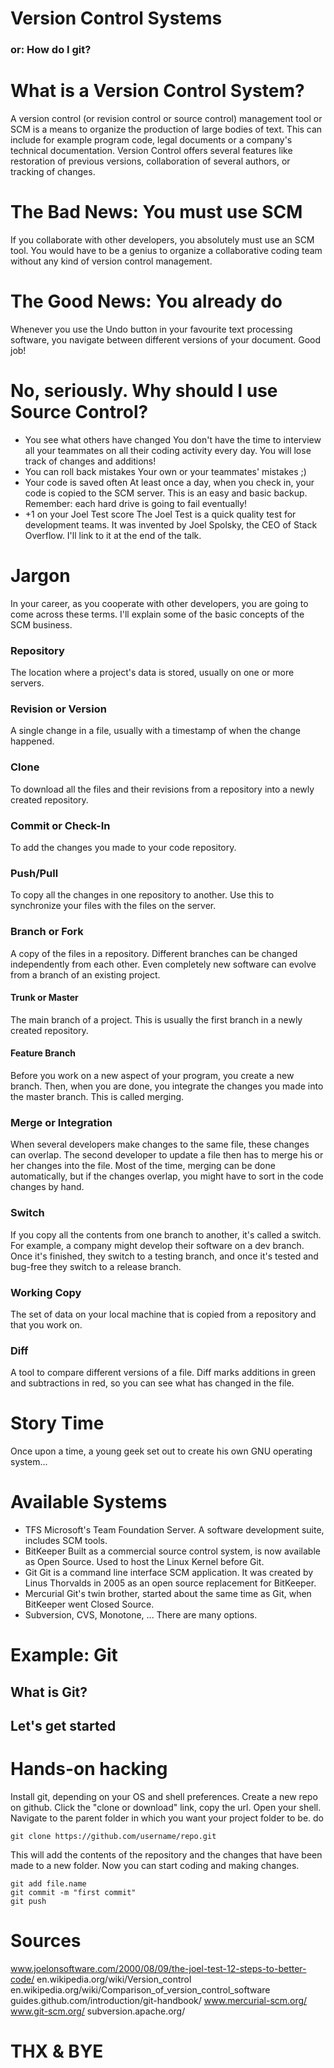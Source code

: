 # Version Control Systems
### or: How do I git?

# What is a Version Control System?
A version control (or revision control or source control) management tool or SCM is a means to organize the production of large bodies of text. This can include for example program code, legal documents or a company's technical documentation. Version Control offers several features like restoration of previous versions, collaboration of several authors, or tracking of changes.

# The Bad News: You must use SCM
If you collaborate with other developers, you absolutely must use an SCM tool. You would have to be a genius to organize a collaborative coding team without any kind of version control management.

# The Good News: You already do
Whenever you use the Undo button in your favourite text processing software, you navigate between different versions of your document. Good job!

# No, seriously. Why should I use Source Control?
- You see what others have changed
You don't have the time to interview all your teammates on all their coding activity every day. You will lose track of changes and additions!
- You can roll back mistakes
Your own or your teammates' mistakes ;)
- Your code is saved often
At least once a day, when you check in, your code is copied to the SCM server. This is an easy and basic backup. Remember: each hard drive is going to fail eventually!
- \+1 on your Joel Test score
The Joel Test is a quick quality test for development teams. It was invented by Joel Spolsky, the CEO of Stack Overflow. I'll link to it at the end of the talk.

# Jargon
In your career, as you cooperate with other developers, you are going to come across these terms. I'll explain some of the basic concepts of the SCM business.
### Repository
The location where a project's data is stored, usually on one or more servers.
### Revision or Version
A single change in a file, usually with a timestamp of when the change happened.
### Clone
To download all the files and their revisions from a repository into a newly created repository.
### Commit or Check-In
To add the changes you made to your code repository.
### Push/Pull
To copy all the changes in one repository to another. Use this to synchronize your files with the files on the server.
### Branch or Fork
A copy of the files in a repository. Different branches can be changed independently from each other. Even completely new software can evolve from a branch of an existing project.
#### Trunk or Master
The main branch of a project. This is usually the first branch in a newly created repository.
#### Feature Branch
Before you work on a new aspect of your program, you create a new branch. Then, when you are done, you integrate the changes you made into the master branch. This is called merging.
### Merge or Integration
When several developers make changes to the same file, these changes can overlap. The second developer to update a file then has to merge his or her changes into the file. Most of the time, merging can be done automatically, but if the changes overlap, you might have to sort in the code changes by hand.
### Switch
If you copy all the contents from one branch to another, it's called a switch. For example, a company might develop their software on a dev branch. Once it's finished, they switch to a testing branch, and once it's tested and bug-free they switch to a release branch.
### Working Copy
The set of data on your local machine that is copied from a repository and that you work on.
### Diff
A tool to compare different versions of a file. Diff marks additions in green and subtractions in red, so you can see what has changed in the file.

# Story Time
Once upon a time, a young geek set out to create his own GNU operating system...

# Available Systems
- TFS
Microsoft's Team Foundation Server. A software development suite, includes SCM tools.
- BitKeeper
Built as a commercial source control system, is now available as Open Source. Used to host the Linux Kernel before Git.
- Git
Git is a command line interface SCM application. It was created by Linus Thorvalds in 2005 as an open source replacement for BitKeeper.
- Mercurial
Git's twin brother, started about the same time as Git, when BitKeeper went Closed Source.
- Subversion, CVS, Monotone, ...
There are many options.





# Example: Git
## What is Git?

## Let's get started
# Hands-on hacking
Install git, depending on your OS and shell preferences.
Create a new repo on github.
Click the "clone or download" link, copy the url.
Open your shell.
Navigate to the parent folder in which you want your project folder to be.
do

    git clone https://github.com/username/repo.git

This will add the contents of the repository and the changes that have been made to a new folder. Now you can start coding and making changes.

    git add file.name
    git commit -m "first commit"
    git push

# Sources
www.joelonsoftware.com/2000/08/09/the-joel-test-12-steps-to-better-code/
en.wikipedia.org/wiki/Version_control
en.wikipedia.org/wiki/Comparison_of_version_control_software
guides.github.com/introduction/git-handbook/
www.mercurial-scm.org/
www.git-scm.org/
subversion.apache.org/


# THX & BYE
